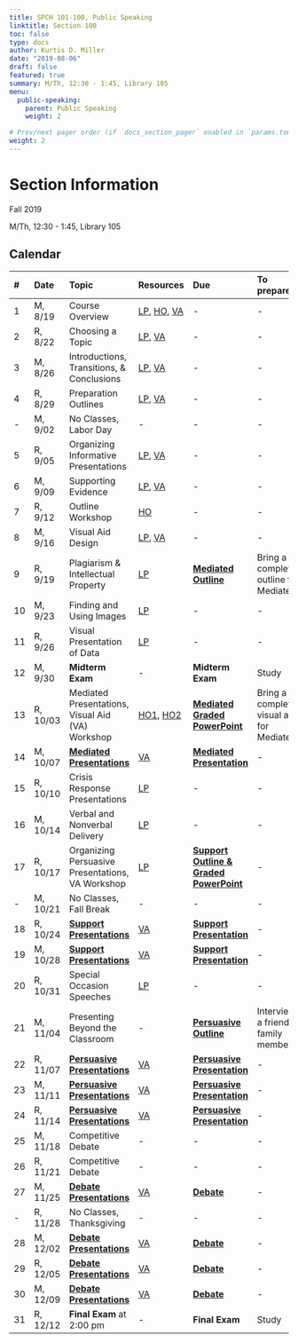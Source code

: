 ```yaml
---
title: SPCH 101-100, Public Speaking
linktitle: Section 100
toc: false
type: docs
author: Kurtis D. Miller
date: "2019-08-06"
draft: false
featured: true
summary: M/Th, 12:30 - 1:45, Library 105
menu:
  public-speaking:
    parent: Public Speaking
    weight: 2

# Prev/next pager order (if `docs_section_pager` enabled in `params.toml`)
weight: 2
---
```


Section Information
===================

Fall 2019

M/Th, 12:30 - 1:45, Library 105

[ho-s]:   /course/public-speaking/SPCH-101-100-FA19-KM.pdf "Handout - Syllabus"

<!-- more -->

Calendar
--------

| #  | Date     | Topic                                            | Resources                                | Due                                                | To prepare…                               |
|:--|:-----------|:--------------------------|:----------|:-----------------------|:---------------------------|
| 1  | M,  8/19 | Course Overview                                  | [LP][lp-co], [HO][ho-s], [VA][va-co-rev] | -                                                  | -                                         |
| 2  | R,  8/22 | Choosing a Topic                                 | [LP][lp-ts], [VA][va-ts-rev]             | -                                                  | -                                         |
| 3  | M,  8/26 | Introductions, Transitions, & Conclusions        | [LP][lp-itc], [VA][va-itc-rev]           | -                                                  | -                                         |
| 4  | R,  8/29 | Preparation Outlines                             | [LP][lp-po], [VA][va-po-rev]             | -                                                  | -                                         |
| -  | M,  9/02 | No Classes, Labor Day                            | -                                        | -                                                  | -                                         |
| 5  | R,  9/05 | Organizing Informative Presentations             | [LP][lp-oip], [VA][va-oip-rev]           | -                                                  | -                                         |
| 6  | M,  9/09 | Supporting Evidence                              | [LP][lp-se], [VA][va-se-rev]             | -                                                  | -                                         |
| 7  | R,  9/12 | Outline Workshop                                 | [HO][ho-or]                              | -                                                  | -                                         |
| 8  | M,  9/16 | Visual Aid Design                                | [LP][lp-vad], [VA][va-ex]                | -                                                  | -                                         |
| 9  | R,  9/19 | Plagiarism & Intellectual Property               | [LP][lp-pip]                             | **[Mediated Outline][Mediated]**                   | Bring a completed outline for Mediated    |
| 10 | M,  9/23 | Finding and Using Images                         | [LP][lp-fui]                             | -                                                  | -                                         |
| 11 | R,  9/26 | Visual Presentation of Data                      | [LP][lp-vpd]                             | -                                                  | -                                         |
| 12 | M,  9/30 | **Midterm Exam**                                 | -                                        | **Midterm Exam**                                   | Study                                     |
| 13 | R, 10/03 | Mediated Presentations, Visual Aid (VA) Workshop | [HO1][ho-gpr], [HO2][ho-pr]              | **[Mediated Graded PowerPoint][Mediated]**         | Bring a completed visual aid for Mediated |
| 14 | M, 10/07 | **[Mediated Presentations][Mediated]**           | [VA][va-pf]                              | **[Mediated Presentation][Mediated]**              | -                                         |
| 15 | R, 10/10 | Crisis Response Presentations                    | [LP][lp-crp]                             | -                                                  | -                                         |
| 16 | M, 10/14 | Verbal and Nonverbal Delivery                    | [LP][lp-vnd]                             | -                                                  | -                                         |
| 17 | R, 10/17 | Organizing Persuasive Presentations, VA Workshop | [LP][lp-opp]                             | **[Support Outline & Graded PowerPoint][Support]** | -                                         |
| -  | M, 10/21 | No Classes, Fall Break                           | -                                        | -                                                  | -                                         |
| 18 | R, 10/24 | **[Support Presentations][Support]**             | [VA][va-pf]                              | **[Support Presentation][Support]**                | -                                         |
| 19 | M, 10/28 | **[Support Presentations][Support]**             | [VA][va-pf]                              | **[Support Presentation][Support]**                | -                                         |
| 20 | R, 10/31 | Special Occasion Speeches                        | [LP][lp-sop]                             | -                                                  | -                                         |
| 21 | M, 11/04 | Presenting Beyond the Classroom                  | -                                        | **[Persuasive Outline][Persuasive]**               | Interview a friend or family member       |
| 22 | R, 11/07 | **[Persuasive Presentations][Persuasive]**       | [VA][va-pf]                              | **[Persuasive Presentation][Persuasive]**          | -                                         |
| 23 | M, 11/11 | **[Persuasive Presentations][Persuasive]**       | [VA][va-pf]                              | **[Persuasive Presentation][Persuasive]**          | -                                         |
| 24 | R, 11/14 | **[Persuasive Presentations][Persuasive]**       | [VA][va-pf]                              | **[Persuasive Presentation][Persuasive]**          | -                                         |
| 25 | M, 11/18 | Competitive Debate                               | -                                        | -                                                  | -                                         |
| 26 | R, 11/21 | Competitive Debate                               | -                                        | -                                                  | -                                         |
| 27 | M, 11/25 | **[Debate Presentations][Debate]**               | [VA][va-pf]                              | **[Debate][]**                                     | -                                         |
| -  | R, 11/28 | No Classes, Thanksgiving                         | -                                        | -                                                  | -                                         |
| 28 | M, 12/02 | **[Debate Presentations][Debate]**               | [VA][va-pf]                              | **[Debate][]**                                     | -                                         |
| 29 | R, 12/05 | **[Debate Presentations][Debate]**               | [VA][va-pf]                              | **[Debate][]**                                     | -                                         |
| 30 | M, 12/09 | **[Debate Presentations][Debate]**               | [VA][va-pf]                              | **[Debate][]**                                     | -                                         |
| 31 | R, 12/12 | **Final Exam** at 2:00 pm                        | -                                        | **Final Exam**                                     | Study                                     |

<!-- Assignment Links -->
[Debate]:     /course/public-speaking/assignment/debate-assignment/     "Assignment description"
[Mediated]:   /course/public-speaking/assignment/mediated-assignment/   "Assignment description"
[Persuasive]: /course/public-speaking/assignment/persuasive-assignment/ "Assignment description"
[Support]:    /course/public-speaking/assignment/support-assignment/    "Assignment description"

<!-- handout links -->
[ho-gpr]: /course/public-speaking/handout/graded-powerpoint-rubric.pdf "Handout - Graded PowerPoint Rubric"
[ho-or]:  /course/public-speaking/handout/outline-rubric.pdf           "Handout - Outline Grading Rubric"
[ho-pr]:  /course/public-speaking/handout/presentation-rubric.pdf      "Handout - Presentation Rubric"

<!-- lesson plan links -->
[lp-co]:       /course/public-speaking/lesson-plan/course-overview/                            "Lesson Plan"
[lp-opp]:      /course/public-speaking/lesson-plan/organizing-persuasive-presentations/        "Lesson Plan"
[lp-crp]:      /course/public-speaking/lesson-plan/crisis-response-presentations/              "Lesson Plan"
[lp-fui]:      /course/public-speaking/lesson-plan/finding-and-using-images/                   "Lesson Plan"
[lp-itc]:      /course/public-speaking/lesson-plan/introductions-transitions-and-conclusions/  "Lesson Plan"
[lp-lf]:       /course/public-speaking/lesson-plan/logical-fallacies/                          "Lesson Plan"
[lp-oip]:      /course/public-speaking/lesson-plan/organizing-informative-presentations/       "Lesson Plan"
[lp-piat]:     /course/public-speaking/lesson-plan/presenting-in-a-team/                       "Lesson Plan"
[lp-pip]:      /course/public-speaking/lesson-plan/plagiarism-and-intellectual-property/       "Lesson Plan"
[lp-po]:       /course/public-speaking/lesson-plan/preparation-outlines/                       "Lesson Plan"
[lp-pteaa]:    /course/public-speaking/lesson-plan/persuasive-targets-effects-and-appeals/     "Lesson Plan"
[lp-se]:       /course/public-speaking/lesson-plan/supporting-evidence/                        "Lesson Plan"
[lp-sop]:      /course/public-speaking/lesson-plan/special-occasion-presentations/             "Lesson Plan"
[lp-ts]:       /course/public-speaking/lesson-plan/topic-selection/                            "Lesson Plan"
[lp-vad]:      /course/public-speaking/lesson-plan/visual-aid-design/                          "Lesson Plan"
[lp-vnd]:      /course/public-speaking/lesson-plan/verbal-and-nonverbal-delivery/              "Lesson Plan"
[lp-vpd]:      /course/public-speaking/lesson-plan/visual-presentation-of-data/                "Lesson Plan"

<!-- visual aid links-->
[va-co-rev]:  /course/public-speaking/visual-aid/course-overview-rev/                              "Visual Aid - Review"
[va-ex]:      /course/public-speaking/visual-aid/example-visual-aid.pptx                           "Visual Aid - Example Visual Aid"
[va-itc-rev]: /course/public-speaking/visual-aid/introductions-transitions-and-conclusions-rev/    "Visual Aid - Review"
[va-oip-rev]: /course/public-speaking/visual-aid/organizing-informative-presentations-rev/         "Visual Aid - Review"
[va-pf]:      /course/public-speaking/visual-aid/peer-feedback/                                    "Visual Aid - Peer Feedback"
[va-po-rev]:  /course/public-speaking/visual-aid/preparation-outlines-rev/                         "Visual Aid - Review"
[va-se-rev]:  /course/public-speaking/visual-aid/supporting-evidence-rev/                          "Visual Aid - Review"
[va-ts-rev]:  /course/public-speaking/visual-aid/topic-selection-rev/                              "Visual Aid - Review"
